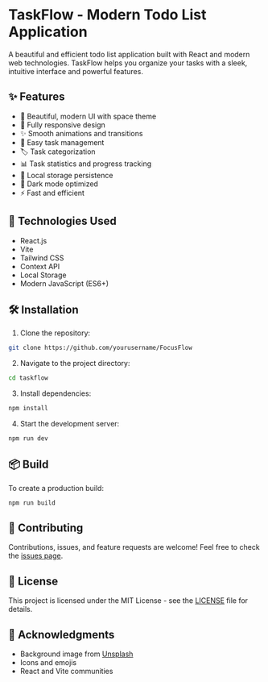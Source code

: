 # TaskFlow - Modern Todo List Application

A beautiful and efficient todo list application built with React and modern web technologies. TaskFlow helps you organize your tasks with a sleek, intuitive interface and powerful features.


## ✨ Features

- 🎨 Beautiful, modern UI with space theme
- 📱 Fully responsive design
- ✨ Smooth animations and transitions
- 📝 Easy task management
- 🏷️ Task categorization
- 📊 Task statistics and progress tracking
- 💾 Local storage persistence
- 🌙 Dark mode optimized
- ⚡ Fast and efficient

## 🚀 Technologies Used

- React.js
- Vite
- Tailwind CSS
- Context API
- Local Storage
- Modern JavaScript (ES6+)

## 🛠️ Installation

1. Clone the repository:
```bash
git clone https://github.com/yourusername/FocusFlow
```

2. Navigate to the project directory:
```bash
cd taskflow
```

3. Install dependencies:
```bash
npm install
```

4. Start the development server:
```bash
npm run dev
```

## 📦 Build

To create a production build:

```bash
npm run build
```

## 🤝 Contributing

Contributions, issues, and feature requests are welcome! Feel free to check the [issues page](https://github.com/yourusername/taskflow/issues).

## 📝 License

This project is licensed under the MIT License - see the [LICENSE](LICENSE) file for details.

## 👏 Acknowledgments

- Background image from [Unsplash](https://unsplash.com)
- Icons and emojis
- React and Vite communities

